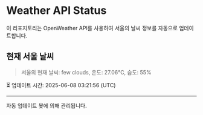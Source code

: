 
# Weather API Status

이 리포지토리는 OpenWeather API를 사용하여 서울의 날씨 정보를 자동으로 업데이트합니다.

## 현재 서울 날씨
> 서울의 현재 날씨: few clouds, 온도: 27.06°C, 습도: 55%

⏳ 업데이트 시간: 2025-06-08 03:21:56 (UTC)

---
자동 업데이트 봇에 의해 관리됩니다.

